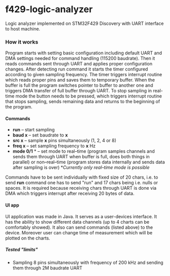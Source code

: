 # f429-logic-analyzer
Logic analyzer implemented on STM32F429 Discovery with UART interface to host machine.

### How it works
Program starts with setting basic configuration including default UART and DMA settings needed for command handling (115200 baudrate). Then it reads commands sent through UART and applies proper configuration changes. After detecting run command it starts the timer configured according to given sampling frequency.
The timer triggers interrupt routine which reads proper pins and saves them to temporary buffer. When the buffer is full the program switches pointer to buffer to another one and triggers DMA transfer of full buffer through UART. To stop sampling in real-time mode the button needs to be pressed, which triggers interrupt routine that stops sampling, sends remaining data and returns to the beginning of the program.

#### Commands
* **run** – start sampling
* **baud x** – set baudrate to **x**
* **src x** – sample **x** pins simultaneously (1, 2, 4 or 8)
* **freq x** – set sampling frequency to **x** Hz
* **mode 0/1** \* – set mode to real–time (program samples channels and sends them through UART when buffer is full, does both things in parallel) or non–real–time (program stores data internally and sends data after sampling is over)      \**Currently only real–time mode is possible*

Commands have to be sent individually with fixed size of 20 chars, i.e. to send **run** command one has to send "run" and 17 chars being i.e. nulls or spaces. It is required because receiving chars through UART is done via DMA which triggers interrupt after receiving 20 bytes of data.

#### UI app
UI application was made in Java. It serves as a user-devices interface. It has the ability to show different data channels (up to 4 charts can be comfortably showed).
It also can send commands (listed above) to the device. Moreover user can change time of measurement which will be plotted on the charts.

##### Tested "limits"
* Sampling 8 pins simultaneously with frequency of 200 kHz and sending them through 2M baudrate UART


